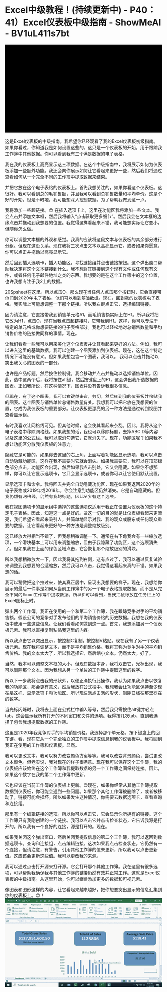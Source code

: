 # Excel中级教程！(持续更新中) - P40：41）Excel仪表板中级指南 - ShowMeAI - BV1uL411s7bt

![](img/f5736a42cae3095467764d512652e09b_0.png)

这是Excel仪表板的中级指南。我希望你已经观看了我的Excel仪表板初级指南。如果你看过，你知道我是如何设置这些的。这只是一个仪表板的开始，用于跟踪我工作簿中其他数据。你可以看到我有三个满是数据的电子表格。

我在我的仪表板上高亮显示这三项数据。在这个中级指南中，我将展示如何为仪表板添加一些额外功能。我还会向你展示如何让它看起来更好一些，然后我们将通过查看如何从一个完全不同的工作簿中提取数据来结束。

并把它放在这个电子表格的仪表板上。首先我想关注的，如果你看这个仪表板。这很好。我可以看到总的毛销售额，并且我可以看到总销售数量和平均单价。这是个好的开始。但是不时地，我可能想深入挖掘数据。为了帮助我做到这一点。

我将添加一些超链接。😊 在插入选项卡上，这里在功能区我将添加一些文本。我会点击并添加文本框，然后我将输入“点击获取更多细节”。然后我会在文本框的边缘点击并拖动到我想要的位置。我觉得这样看起来不错，我可能想实际让它变小。但随你怎么做。

你可以调整文本框的外观和感觉。我真的应该将这段文本与仪表板的其余部分进行分组。但现在这没关系。现在我将三次点击文本以高亮显示它。或者如果你愿意，你可以点击并拖动以高亮显示它。

然后回到插入选项卡，插入功能区，寻找链接组并点击链接按钮。这个弹出窗口帮助我决定将这个文本链接到什么。我不想将其链接到这个现有文件或任何现有文件，或者任何电子邮件地址之类的东西。我想要的是在这个工作簿中的这个位置，也许我想专注于我2上的数据。

20Spsheet在这里。所以点击O。那么现在当任何人点击那个按钮时，它会直接带他们到2020年电子表格，他们可以看到基础数据。现在，回到我的仪表板电子表格。我实际上可能想调整一下那个链接。所以我右键点击它，选择编辑链接。

因为请注意，它直接带我到销售单元格A1。而毛销售额实际上在H1。所以我将把它改为H1，点击O，现在当我点击超链接时，它带我到H1。这样，你可以专注于特定的单元格或你想要链接的电子表格部分。我也可以轻松地对总销售数量和平均销售价格的链接做同样的事情。现在。

让我们看看一些我可以用来美化这个仪表板并让其看起来更好的方法。例如，我可以进入这里的基础数据。我可以创建一个图表添加到仪表板。现在，这在这个特定情况下可能没有意义。但如果我想包含一个图表，我可以。 我可以点击并拖动以突出我关心的图表的一部分。

也许是产品标题。然后按住控制键。我会移动并点击并拖动以选择销售单位。因此，选中这两个后，我将按住alt键，然后按键盘上的F1，这会弹出我所选数据的图表。正如我所说，在这种情况下，图表并没有告诉我很多信息。

但现在，有了这个图表，我可以右键单击它，剪切，然后转到我的仪表板并粘贴我的图表。这个图表与销售单位总销售数量有关。我想我可以把它放在我想要的位置，它成为我仪表板的重要部分。让仪表板更漂亮的另一种方法是通过转到视图并查看显示组。

有时我喜欢让网格线可见。但其他时候，这会使其看起来杂乱。因此，我将从这个电子表格中移除网格线。如果我想的话，我也可以移除标题，去掉ABC D等内容以及这里的公式栏。我可以取消勾选它，它就消失了。现在，功能区呢？如果我不想让功能区分散我仪表板的注意力。

隐藏它是可能的。如果你去这里的右上角，上面写着功能区显示选项，我可以点击自动隐藏功能区，这样在我不需要时它就会消失。如果我需要它，我可以在顶部绿色部分点击，功能区会出现，然后如果我点击别处，它又会隐藏。如果你不想那样，你可以让它显示选项卡，它只会显示选项卡，或者你可以让它使用默认设置。

显示选项卡和命令。我将回去并完全自动隐藏功能区，现在如果我返回2020年的电子表格或2019年或2018年，你会注意到功能区仍然消失。它是自动隐藏的。但我仍然有网格线，仍然有我的标题，因此至少有这个选项。

我在视图选项卡的显示组中选择的这些选项仅适用于我正在设置为仪表板的这个特定电子表格。因此，知道这一点是好的。做这一切的目的就是让仪表板看起来更漂亮，我们希望它看起来吸引人，并简单地显示对我、我的观众或股东或任何观众重要的数据。让它看起来更好的一种方法是调整缩放级别。

这已经放大得相当不错了，但我想稍微调整一下。通常在右下角我会有一些缩放选项，一个滑块基本上可以用来调整缩放，但由于我隐藏了功能区，这个选项消失了。但如果我在上面的绿色区域点击，它会恢复那个缩放级别的滑块。

所以我想稍微放大一下，因此我将其拖到右侧，这有点过了，我可以通过反复试验来调整到我想要的合适缩放，然后我可以点击，我觉得这看起来真的不错。如果我想的话。

我可以稍微把这个拉过来，使其真正居中，呈现出我想要的样子。现在，我想给你展示的最后一件事是如何从当前工作簿中的另一个电子表格提取数据，而不是从完全不同的Excel工作簿中提取数据。所以你可以看到，当我把鼠标放在任务栏上的Excel图标上时。

弹出两个工作簿。我正在使用的一个和第二个工作簿，我在跟踪竞争对手的平均销售额。假设公司的竞争对手发布他们的平均销售价格的历史数据。我想在我的仪表板中使用一些这些信息。让我们看看如何做到这一点。首先，我想添加另一个仪表板元素。我可以直接复制粘贴我这里的内容。

所以我点击它以突出显示，按控制C复制，按控制V粘贴。现在我有了另一个仪表板元素。现在我将调整文本，而不是平均销售价格。我将其称为竞争对手的平均销售价格。我的文本太大了，所以我选择它。然后缩小文本。仍然太大。好了。

当然，我本可以调整文本框的大小，但现在数据本身，我将双击它，光标出现，我可以删除那个文本。因为我想从另一个单独的工作簿中提取这里的数字。

所以下一步我将点击我的形状外，以便正确执行此操作，我认为如果我点击以恢复我的功能区，那会更有意义，然后我放在公式栏中。我想我会让功能区保持至少现在是这样。显示选项卡和功能区。所以现在我点击我的形状，删除已经在那里存在的数字。

当光标闪烁时，我将去上面在公式栏中输入等号，然后我只需按住alt键并轻点tab，这会显示我所有打开的不同窗口和文件的选项。我得按几次tab，直到我选择了包含我想提取数据的工作簿。

这里是2020年我竞争对手的平均销售价格。我选择那个单元格，按下键盘上的回车键。看，现在它从一个完全独立的工作簿中提取信息到我的仪表板中。我将回到我正在使用的工作簿和仪表板。显然。

我可以更改文本。我可以努力改变颜色方案等等。我可以改变背景颜色，尝试更改文本颜色。但老实说，我对现在的样子很满意。现在我可以保存这个工作簿，我的仪表板应该始终在这个工作簿和我提取数据的另一个工作簿之间保持连接。因此，如果这个数字在我的第二个工作簿中更新。

它也应该在当前工作簿的仪表板上更新。😊现在，如果你经常从其他工作簿提取数据到仪表板，你可能会遇到一些问题。如果那个其他工作簿被删除了，或者被移动了，链接可能会损坏。所以如果发生这种情况，你需要去数据选项卡，查看查询和连接组。

那里有一个编辑链接的选项。所以你可以点击它，它会显示你所拥有的链接。这个工作簿只有我刚创建的一个链接。我可以点击它并点击检查状态，它告诉我源是打开的。所以我有一个良好的连接，源是打开的。现在。

如果我关闭这个弹出窗口，然后关闭我提取信息的第二个工作簿，我可以返回到数据选项卡。查询和连接组，点击编辑链接。这次如果我点击检查状态。它仍然有一个连接，但请注意，有警告，引用其他工作簿的值未更新，所以我可以点击更新值。这应该会更新这些值。我可以更改我的来源。

我可以通过点击打开源来打开源。它会打开那个其他工作簿。我在这里有很多选项，可以帮助我确保我与其他工作簿的链接仍然有效并正常工作。这就是Excel仪表板的中级指南。从这里开始，你可以继续添加更多的数据和可视元素。

像图表和图形这样的内容，让它看起来越来越好，把你想要突出显示的信息汇集到你的仪表板上。😊！![](img/f5736a42cae3095467764d512652e09b_2.png)
